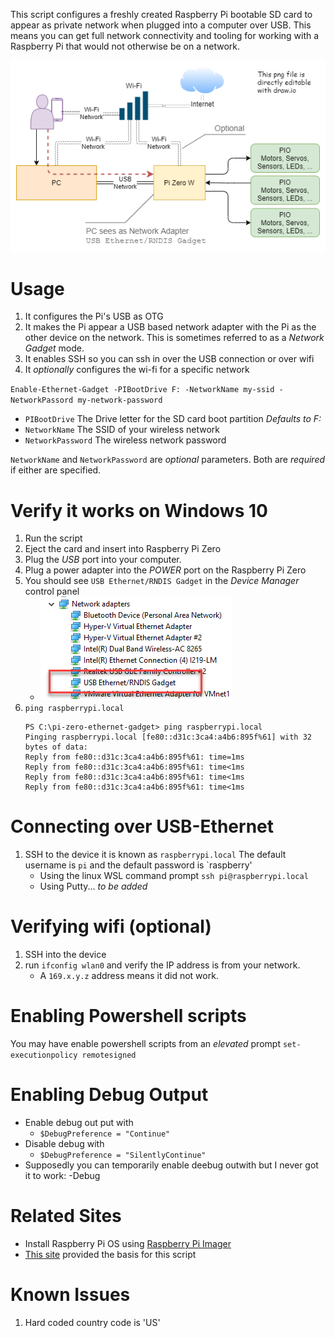 This script configures a freshly created Raspberry Pi bootable SD card to appear as private network when plugged into a computer over USB.  This means you can get full network connectivity and tooling for working with a Raspberry Pi that would not otherwise be on a network.

![Topology with PC and Pi-Zero-W](./Pi-Network-Gadget.png)

# Usage
1. It configures the Pi's USB as OTG
1. It makes the Pi appear a USB based network adapter with the Pi as the other device on the network.  This is sometimes referred to as a _Network Gadget_ mode.
1. It enables SSH so you can ssh in over the USB connection or over wifi
1. It _optionally_ configures the wi-fi for a specific network

`Enable-Ethernet-Gadget -PIBootDrive F: -NetworkName my-ssid -NetworkPassord my-network-password`
* `PIBootDrive` The Drive letter for the SD card boot partition _Defaults to F:_
* `NetworkName` The SSID of your wireless network
* `NetworkPassword`  The wireless network password

`NetworkName` and `NetworkPassword` are _optional_ parameters. Both are _required_ if either are specified.

# Verify it works on Windows 10
1. Run the script
1. Eject the card and insert into Raspberry Pi Zero
1. Plug the _USB_ port into your computer.
1. Plug a power adapter into the _POWER_ port on the Raspberry Pi Zero
1. You should see `USB Ethernet/RNDIS Gadget` in the _Device Manager_ control panel
    * ![Widnows Device Manager](./RaspberryPi-NDIS-Gadget.png)
1. `ping raspberrypi.local`
    ```
    PS C:\pi-zero-ethernet-gadget> ping raspberrypi.local
    Pinging raspberrypi.local [fe80::d31c:3ca4:a4b6:895f%61] with 32 bytes of data:
    Reply from fe80::d31c:3ca4:a4b6:895f%61: time=1ms
    Reply from fe80::d31c:3ca4:a4b6:895f%61: time<1ms
    Reply from fe80::d31c:3ca4:a4b6:895f%61: time<1ms
    Reply from fe80::d31c:3ca4:a4b6:895f%61: time<1ms
    ```
    
# Connecting over USB-Ethernet
1. SSH to the device it is known as `raspberrypi.local` The default username is `pi` and the default password is `raspberry'
    * Using the linux WSL command prompt `ssh pi@raspberrypi.local`
    * Using Putty... _to be added_

# Verifying wifi (optional)
1. SSH into the device
1. run `ifconfig wlan0` and verify the IP address is from your network.  
    * A `169.x.y.z` address means it did not work.

# Enabling Powershell scripts

You may have enable powershell scripts from an _elevated_ prompt
  `set-executionpolicy remotesigned`

# Enabling Debug Output

* Enable debug out put with
  *   `$DebugPreference = "Continue"`
* Disable debug with
  *  `$DebugPreference = "SilentlyContinue"`
* Supposedly you can temporarily enable deebug outwith but I never got it to work: -Debug

# Related Sites
* Install Raspberry Pi OS using [Raspberry Pi Imager](https://www.raspberrypi.org/software/)
* [This site](https://medium.com/@aallan/setting-up-a-headless-raspberry-pi-zero-3ded0b83f274) provided the basis for this script

# Known Issues
1. Hard coded country code is 'US'
